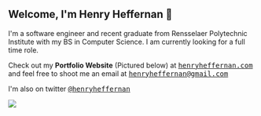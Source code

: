 <h2>Welcome, I'm Henry Heffernan 👋</h2>

<p>I'm a software engineer and recent graduate from Rensselaer Polytechnic Institute with my BS in Computer Science. I am currently looking for a full time role.</p>
<p>Check out my <b>Portfolio Website</b> (Pictured below) at <a href="https://henryheffernan.com/"><samp>henryheffernan.com</samp></a> and feel free to shoot me an email at <a href="mailto:henryheffernan@gmail.com"><samp>henryheffernan@gmail.com</samp></a></p> 

<p>I'm also on twitter <a href="https://twitter.com/henryheffernan"><samp>@henryheffernan</samp></a></p>

<img src="https://henryheffernan.com/images/preview-new.jpg" >
